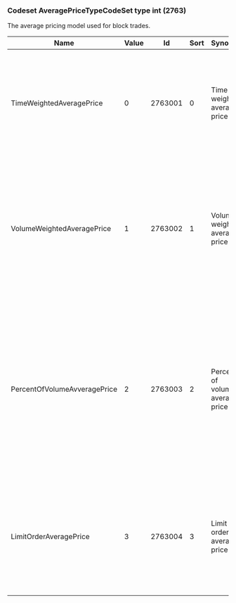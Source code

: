 ### Codeset AveragePriceTypeCodeSet type int (2763)

The average pricing model used for block trades.

| Name                         | Value | Id      | Sort | Synopsis                        | Elaboration                                                                                                                               |
|------------------------------|-------|---------|------|---------------------------------|-------------------------------------------------------------------------------------------------------------------------------|
| TimeWeightedAveragePrice     | 0     | 2763001 | 0    | Time weighted average price     | TWAP is the simple average price of a security over a specified time without regard to the volume traded.                                                                                                 |
| VolumeWeightedAveragePrice   | 1     | 2763002 | 1    | Volume weighted average price   | VWAP is the sum of the currency amount traded for all trades in the averaging group (price times quantity) divided by the total quantity.                                                                 |
| PercentOfVolumeAvveragePrice | 2     | 2763003 | 2    | Percent of volume average price | POV is the sum of the currency amount traded for all trades executed as part of an order intended to purchase a specified percentage of the total volume of an instrument, divided by the total quantity. |
| LimitOrderAveragePrice       | 3     | 2763004 | 3    | Limit order average price       | The limit order average price is the currency amount of all trades executed to fill a limit order, divided by the total quantity.                                                                         |

